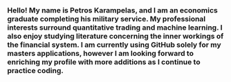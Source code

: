 ### Hello! My name is Petros Karampelas, and I am an economics graduate completing his military service. My professional interests surround quantitative trading and machine learning. I also enjoy studying literature concerning the inner workings of the financial system. I am currently using GitHub solely for my masters applications, however I am looking forward to enriching my profile with more additions as I continue to practice coding.

<!--
**petros8/petros8** is a ✨ _special_ ✨ repository because its `README.md` (this file) appears on your GitHub profile.

Here are some ideas to get you started:

- 🔭 I’m currently working on ...
- 🌱 I’m currently learning ...
- 👯 I’m looking to collaborate on ...
- 🤔 I’m looking for help with ...
- 💬 Ask me about ...
- 📫 How to reach me: ...
- 😄 Pronouns: ...
- ⚡ Fun fact: ...
-->
